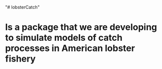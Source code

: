 "# lobsterCatch" 
# Is a package that we are developing to simulate models of catch processes in American lobster fishery
